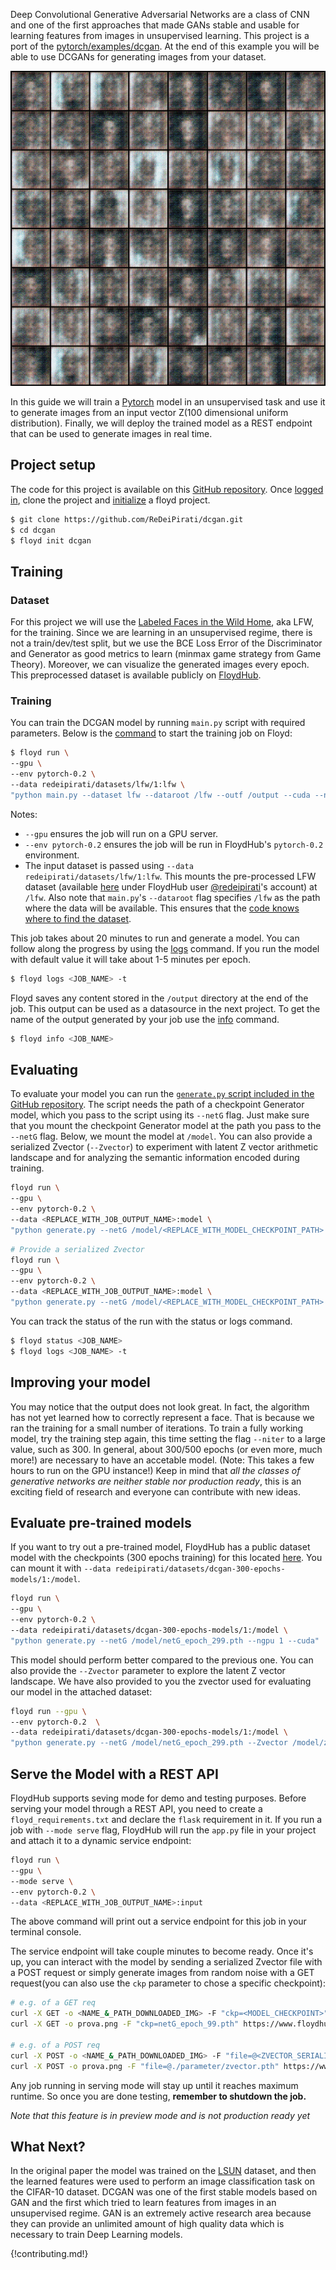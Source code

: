 Deep Convolutional Generative Adversarial Networks are a class of CNN and one
of the first approaches that made GANs stable and usable for learning
features from images in unsupervised learning. This project is a port of the
[pytorch/examples/dcgan](https://github.com/pytorch/examples/tree/master/dcgan).
At the end of this example you will be able to use DCGANs for generating images
from your dataset.

![Generated images](../img/lfw-300epochs.gif)

In this guide we will train a [Pytorch](http://pytorch.org/) model in an
unsupervised task and use it to generate images from an input vector Z(100
dimensional uniform distribution). Finally, we will deploy the trained model as
a REST endpoint that can be used to generate images in real time.

## Project setup

The code for this project is available on this [GitHub
repository](https://github.com/ReDeiPirati/dcgan.git). Once [logged
in](../commands/login), clone the project and [initialize](../commands/init) a
floyd project.

```bash
$ git clone https://github.com/ReDeiPirati/dcgan.git
$ cd dcgan
$ floyd init dcgan
```

## Training

### Dataset

For this project we will use the [Labeled Faces in the Wild Home](http://vis-www.cs.umass.edu/lfw/), aka LFW, for the training.
Since we are learning in an unsupervised regime, there is not a train/dev/test split, but we use the BCE Loss Error of the Discriminator and Generator as good metrics to learn (minmax game strategy from Game Theory). Moreover, we can visualize the generated images every epoch.
This preprocessed dataset is available publicly on
[FloydHub](https://www.floydhub.com/redeipirati/datasets/lfw/).

### Training

You can train the DCGAN model by running `main.py` script with required
parameters. Below is the [command](../commands/run) to start the training job on Floyd:

```bash
$ floyd run \
--gpu \
--env pytorch-0.2 \
--data redeipirati/datasets/lfw/1:lfw \
"python main.py --dataset lfw --dataroot /lfw --outf /output --cuda --ngpu 1 --niter 20"
```

Notes:

- `--gpu` ensures the job will run on a GPU server.
- `--env pytorch-0.2` ensures the job will be run in FloydHub's `pytorch-0.2`
  environment.
- The input dataset is passed using `--data redeipirati/datasets/lfw/1:lfw`.
  This mounts the pre-processed LFW dataset (available
  [here](https://www.floydhub.com/redeipirati/datasets/lfw/1) under FloydHub
  user [@redeipirati](https://www.floydhub.com/redeipirati)'s account) at
  `/lfw`. Also note that `main.py`'s `--dataroot` flag specifies `/lfw` as the
  path where the data will be available. This ensures that the
  [code knows where to find the dataset](../getstarted/core_concepts/#connecting-code-and-datasets).

This job takes about 20 minutes to run and generate a model. You can follow along the progress
by using the [logs](../commands/logs.md) command. If you run the model with default value it will take about 1-5 minutes per epoch.

```bash
$ floyd logs <JOB_NAME> -t
```

Floyd saves any content stored in the `/output` directory at the end of the
job. This output can be used as a datasource in the next project. To get the
name of the output generated by your job use the [info](../commands/info.md)
command.

```bash
$ floyd info <JOB_NAME>
```


## Evaluating

To evaluate your model you can run the
[`generate.py` script included in the GitHub repository](https://github.com/ReDeiPirati/dcgan/blob/master/generate.py).
The script needs the path of a checkpoint Generator model, which you pass to
the script using its `--netG` flag. Just make sure that you mount the
checkpoint Generator model at the path you pass to the `--netG` flag. Below, we
mount the model at `/model`. You can also provide a serialized Zvector
(`--Zvector`) to experiment with latent Z vector arithmetic landscape and for
analyzing the semantic information encoded during training.

```bash
floyd run \
--gpu \
--env pytorch-0.2 \
--data <REPLACE_WITH_JOB_OUTPUT_NAME>:model \
"python generate.py --netG /model/<REPLACE_WITH_MODEL_CHECKPOINT_PATH> --ngpu 1 --cuda"
```

```bash
# Provide a serialized Zvector
floyd run \
--gpu \
--env pytorch-0.2 \
--data <REPLACE_WITH_JOB_OUTPUT_NAME>:model \
"python generate.py --netG /model/<REPLACE_WITH_MODEL_CHECKPOINT_PATH> --Zvector /model/<REPLACE_WITH_SERIALIZED_Z_VECTOR_PATH> --ngpu 1 --cuda"
```

You can track the status of the run with the status or logs command.

```bash
$ floyd status <JOB_NAME>
$ floyd logs <JOB_NAME> -t
```


## Improving your model

You may notice that the output does not look great. In fact, the algorithm has
not yet learned how to correctly represent a face.  That is because we ran the
training for a small number of iterations. To train a fully working model, try
the training step again, this time setting the flag `--niter` to a large value,
such as 300. In general, about 300/500 epochs (or even more, much more!) are
necessary to have an accetable model. (Note: This takes a few hours to run on
the GPU instance!)
Keep in mind that *all the classes of generative networks are neither stable
nor production ready*, this is an exciting field of research and everyone can
contribute with new ideas.

## Evaluate pre-trained models

If you want to try out a pre-trained model, FloydHub has a public dataset model
with the checkpoints (300 epochs training) for this located [here](https://www.floydhub.com/redeipirati/datasets/dcgan-300-epochs-models/1). You can mount it with
`--data redeipirati/datasets/dcgan-300-epochs-models/1:/model`.

```bash
floyd run \
--gpu \
--env pytorch-0.2 \
--data redeipirati/datasets/dcgan-300-epochs-models/1:/model \
"python generate.py --netG /model/netG_epoch_299.pth --ngpu 1 --cuda"
```

This model should perform better compared to the previous one. You can also provide the `--Zvector` parameter to explore the latent Z vector landscape. We have also provided to you the zvector used for evaluating our model in the attached dataset:

```bash
floyd run --gpu \
--env pytorch-0.2  \
--data redeipirati/datasets/dcgan-300-epochs-models/1:/model \
"python generate.py --netG /model/netG_epoch_299.pth --Zvector /model/zvector.pth --ngpu 1 --cuda"
```

## Serve the Model with a REST API

FloydHub supports seving mode for demo and testing purposes. Before serving
your model through a REST API, you need to create a `floyd_requirements.txt`
and declare the `flask` requirement in it. If you run a job with `--mode serve`
flag, FloydHub will run the `app.py` file in your project and attach it to a
dynamic service endpoint:

```bash
floyd run \
--gpu \
--mode serve \
--env pytorch-0.2 \
--data <REPLACE_WITH_JOB_OUTPUT_NAME>:input
```

The above command will print out a service endpoint for this job in your terminal console.

The service endpoint will take couple minutes to become ready. Once it's up, you can interact with the model by sending a serialized Zvector file with a POST request or simply generate images from random noise with a GET request(you can also use the `ckp` parameter to chose a specific checkpoint):

```bash
# e.g. of a GET req
curl -X GET -o <NAME_&_PATH_DOWNLOADED_IMG> -F "ckp=<MODEL_CHECKPOINT>" <SERVICE_ENDPOINT>
curl -X GET -o prova.png -F "ckp=netG_epoch_99.pth" https://www.floydhub.com/expose/hellllllllo!!!!

# e.g. of a POST req
curl -X POST -o <NAME_&_PATH_DOWNLOADED_IMG> -F "file=@<ZVECTOR_SERIALIZED_PATH>" <SERVICE_ENDPOINT>
curl -X POST -o prova.png -F "file=@./parameter/zvector.pth" https://www.floydhub.com/expose/hellllllllo!!!!
```

Any job running in serving mode will stay up until it reaches maximum runtime. So
once you are done testing, **remember to shutdown the job.**

*Note that this feature is in preview mode and is not production ready yet*

## What Next?

In the original paper the model was trained on the
[LSUN](http://www.yf.io/p/lsun) dataset, and then the learned features were
used to perform an image classification task on the CIFAR-10 dataset. DCGAN was
one of the first stable models based on GAN and the first which tried to
learn features from images in an unsupervised regime. GAN is an extremely
active research area because they can provide an unlimited amount of high
quality data which is necessary to train Deep Learning models.

{!contributing.md!}
